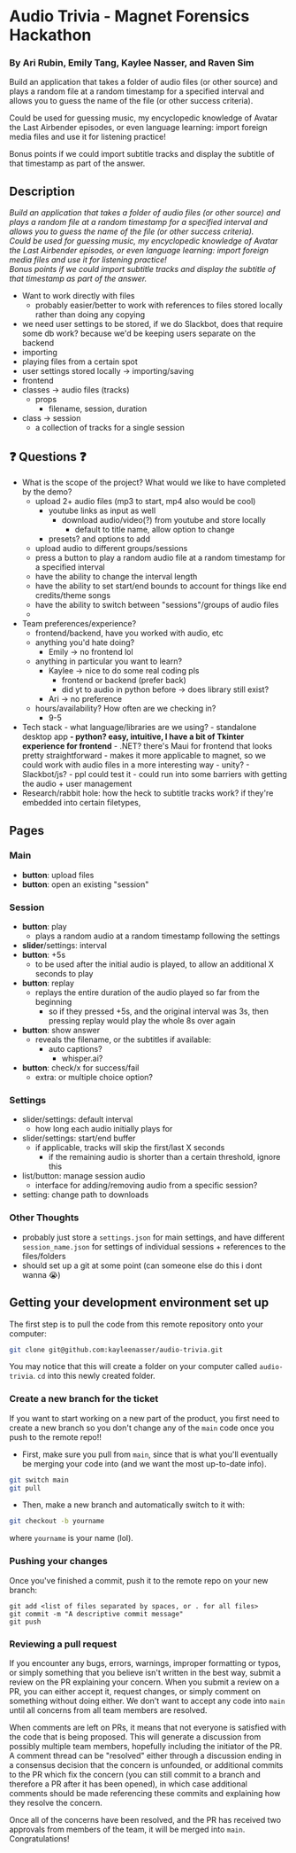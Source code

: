 # Audio Trivia - Magnet Forensics Hackathon
### By Ari Rubin, Emily Tang, Kaylee Nasser, and Raven Sim

Build an application that takes a folder of audio files (or other source) and plays a random file at a random timestamp for a specified interval and allows you to guess the name of the file (or other success criteria).

Could be used for guessing music, my encyclopedic knowledge of Avatar the Last Airbender episodes, or even language learning: import foreign media files and use it for listening practice!

Bonus points if we could import subtitle tracks and display the subtitle of that timestamp as part of the answer.

## Description
*Build an application that takes a folder of audio files (or other source) and plays a random file at a random timestamp for a specified interval and allows you to guess the name of the file (or other success criteria).  
Could be used for guessing music, my encyclopedic knowledge of Avatar the Last Airbender episodes, or even language learning: import foreign media files and use it for listening practice!  
Bonus points if we could import subtitle tracks and display the subtitle of that timestamp as part of the answer.*
​
​
- Want to work directly with files
	- probably easier/better to work with references to files stored locally rather than doing any copying
- we need user settings to be stored, if we do Slackbot, does that require some db work? because we'd be keeping users separate on the backend 
​
- importing
- playing files from a certain spot
- user settings stored locally -> importing/saving
- frontend
​
- classes -> audio files (tracks)
	- props
		- filename, session, duration
​
- class -> session
	- a collection of tracks for a single session
​
​
## ❓ Questions ❓
- What is the scope of the project? What would we like to have completed by the demo?
	- upload 2+ audio files (mp3 to start, mp4 also would be cool)
		- youtube links as input as well
			- download audio/video(?) from youtube and store locally
				- default to title name, allow option to change
		- presets? and options to add
	- upload audio to different groups/sessions
	- press a button to play a random audio file at a random timestamp for a specified interval
	- have the ability to change the interval length
	- have the ability to set start/end bounds to account for things like end credits/theme songs
	- have the ability to switch between "sessions"/groups of audio files
	- 
- Team preferences/experience?
	- frontend/backend, have you worked with audio, etc
	- anything you'd hate doing?
		- Emily -> no frontend lol
	- anything in particular you want to learn? 
		- Kaylee -> nice to do some real coding pls
			- frontend or backend (prefer back)
			- did yt to audio in python before -> does library still exist?
		- Ari -> no preference
	- hours/availability? How often are we checking in?
		- 9-5
- Tech stack
		- what language/libraries are we using?
			- standalone desktop app
			**- python? easy, intuitive, I have a bit of Tkinter experience for frontend**
				- .NET? there's Maui for frontend that looks pretty straightforward
					- makes it more applicable to magnet, so we could work with audio files in a more interesting way
					- unity?
			- Slackbot/js? 
				- ppl could test it 
				- could run into some barriers with getting the audio + user management
- Research/rabbit hole: how the heck to subtitle tracks work? if they're embedded into certain filetypes, 
​
## Pages
### Main
- **button**: upload files
- **button**: open an existing "session"
### Session
- **button**: play
	- plays a random audio at a random timestamp following the settings
- **slider**/settings: interval
- **button**: +5s 
	- to be used after the initial audio is played, to allow an additional X seconds to play
- **button**: replay
	- replays the entire duration of the audio played so far from the beginning
		- so if they pressed +5s, and the original interval was 3s, then pressing replay would play the whole 8s over again
- **button**: show answer
	- reveals the filename, or the subtitles if available:
		- auto captions?
			- whisper.ai?
- **button**: check/x for success/fail
	- extra: or multiple choice option?
### Settings
- slider/settings: default interval
	- how long each audio initially plays for
- slider/settings: start/end buffer
	- if applicable, tracks will skip the first/last X seconds
		- if the remaining audio is shorter than a certain threshold, ignore this
- list/button: manage session audio
	- interface for adding/removing audio from a specific session?
- setting: change path to downloads
​
### Other Thoughts
- probably just store a `settings.json` for main settings, and have different `session_name.json` for settings of individual sessions + references to the files/folders
- should set up a git at some point (can someone else do this i dont wanna :sob:)

## Getting your development environment set up

The first step is to pull the code from this remote repository onto your computer:

```bash
git clone git@github.com:kayleenasser/audio-trivia.git
```

You may notice that this will create a folder on your computer called `audio-trivia`. `cd` into this newly created folder.

### Create a new branch for the ticket

If you want to start working on a new part of the product, you first need to create a new branch so you don't change any of the `main` code once you push to the remote repo!!

- First, make sure you pull from `main`, since that is what you'll eventually be merging your code into (and we want the most up-to-date info).

```bash
git switch main
git pull
```

- Then, make a new branch and automatically switch to it with:

```bash
git checkout -b yourname
```

where `yourname` is your name (lol). 

### Pushing your changes

Once you've finished a commit, push it to the remote repo on your new branch:

```
git add <list of files separated by spaces, or . for all files>
git commit -m "A descriptive commit message"
git push 
```

### Reviewing a pull request

If you encounter any bugs, errors, warnings, improper formatting or typos, or simply something that you believe isn't written in the best way, submit a review on the PR explaining your concern. When you submit a review on a PR, you can either accept it, request changes, or simply comment on something without doing either. We don't want to accept any code into `main` until all concerns from all team members are resolved.

When comments are left on PRs, it means that not everyone is satisfied with the code that is being proposed. This will generate a discussion from possibly multiple team members, hopefully including the initiator of the PR. A comment thread can be "resolved" either through a discussion ending in a consensus decision that the concern is unfounded, or additional commits to the PR which fix the concern (you can still commit to a branch and therefore a PR after it has been opened), in which case additional comments should be made referencing these commits and explaining how they resolve the concern.

Once all of the concerns have been resolved, and the PR has received two approvals from members of the team, it will be merged into `main`. Congratulations!
